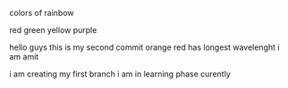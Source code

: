colors of rainbow

red 
green 
yellow
purple

hello guys this is my second commit
 orange 
 red has longest wavelenght
 i am amit

i am creating my first branch
i am in learning phase curently
